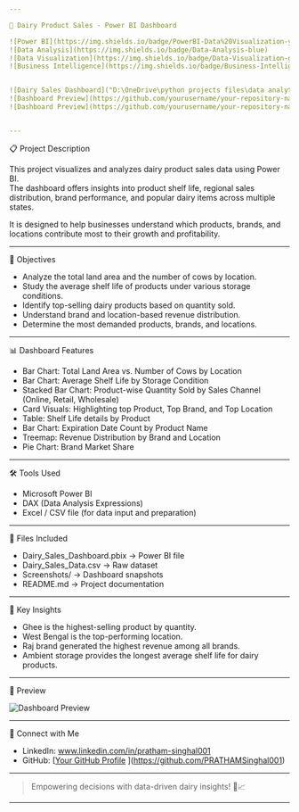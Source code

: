 ```yaml
---

🧀 Dairy Product Sales - Power BI Dashboard

![Power BI](https://img.shields.io/badge/PowerBI-Data%20Visualization-yellow) 
![Data Analysis](https://img.shields.io/badge/Data-Analysis-blue) 
![Data Visualization](https://img.shields.io/badge/Data-Visualization-green) 
![Business Intelligence](https://img.shields.io/badge/Business-Intelligence-orange)


![Dairy Sales Dashboard]("D:\OneDrive\python projects files\data analytics\Dairy Project .jpg")
![Dashboard Preview](https://github.com/yourusername/your-repository-name/blob/main/dashboard.png?raw=true)
![Dashboard Preview](https://github.com/yourusername/your-repository-name/blob/main/dashboard.png?raw=true)


---
```


📋 Project Description

This project visualizes and analyzes dairy product sales data using Power BI.  
The dashboard offers insights into product shelf life, regional sales distribution, brand performance, and popular dairy items across multiple states.

It is designed to help businesses understand which products, brands, and locations contribute most to their growth and profitability.

---

🎯 Objectives
- Analyze the total land area and the number of cows by location.
- Study the average shelf life of products under various storage conditions.
- Identify top-selling dairy products based on quantity sold.
- Understand brand and location-based revenue distribution.
- Determine the most demanded products, brands, and locations.

---

📊 Dashboard Features
- Bar Chart: Total Land Area vs. Number of Cows by Location
- Bar Chart: Average Shelf Life by Storage Condition
- Stacked Bar Chart: Product-wise Quantity Sold by Sales Channel (Online, Retail, Wholesale)
- Card Visuals: Highlighting top Product, Top Brand, and Top Location
- Table: Shelf Life details by Product
- Bar Chart: Expiration Date Count by Product Name
- Treemap: Revenue Distribution by Brand and Location
- Pie Chart: Brand Market Share

---

🛠 Tools Used
- Microsoft Power BI
- DAX (Data Analysis Expressions)
- Excel / CSV file (for data input and preparation)

---

📁 Files Included
- Dairy_Sales_Dashboard.pbix → Power BI file
- Dairy_Sales_Data.csv → Raw dataset
- Screenshots/ → Dashboard snapshots
- README.md → Project documentation

---

🧠 Key Insights
- Ghee is the highest-selling product by quantity.
- West Bengal is the top-performing location.
- Raj brand generated the highest revenue among all brands.
- Ambient storage provides the longest average shelf life for dairy products.

---

📸 Preview

![Dashboard Preview](link-to-your-screenshot-image.png)


---

🤝 Connect with Me
- LinkedIn: www.linkedin.com/in/pratham-singhal001
- GitHub: [[Your GitHub Profile](https://github.com/yourusername)
](https://github.com/PRATHAMSinghal001)
---

> Empowering decisions with data-driven dairy insights! 🧀📈

---



